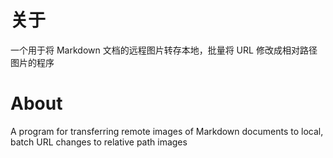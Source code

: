 ﻿# 关于
一个用于将 Markdown 文档的远程图片转存本地，批量将 URL 修改成相对路径图片的程序
# About
A program for transferring remote images of Markdown documents to local, batch URL changes to relative path images
